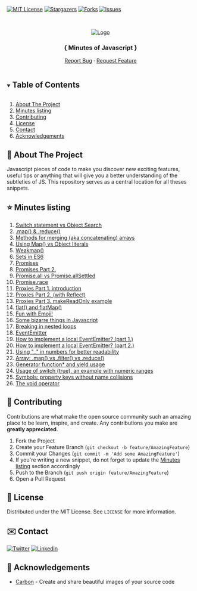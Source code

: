 [![MIT License][license-shield]][license-url]
[![Stargazers][stars-shield]][stars-url] [![Forks][forks-shield]][forks-url] [![Issues][issues-shield]][issues-url] 


<!-- PROJECT LOGO -->
<br />
<p align="center">
  <a href="https://github.com/olivierloverde/minutes-of-javascript">
    <img src="banner.png" alt="Logo" >
  </a>

  <h3 align="center"><strong>{ Minutes of Javascript }</strong></h3>
  <p align="center">
    <a href="https://github.com/olivierloverde/minutes-of-javascript/issues">Report Bug</a>
    ·
    <a href="https://github.com/olivierloverde/minutes-of-javascript/issues">Request Feature</a>
  </p>
</p>



<!-- TABLE OF CONTENTS -->
<details open="open">
  <summary><h2 style="display: inline-block">Table of Contents</h2></summary>
  <ol>
    <li><a href="#-about-the-project">About The Project</a></li>
    <li><a href="#-minutes-listing">Minutes listing</a></li>
    <li><a href="#-contributing">Contributing</a></li>
    <li><a href="#-license">License</a></li>
    <li><a href="#%EF%B8%8F-contact">Contact</a></li>
    <li><a href="#-acknowledgements">Acknowledgements</a></li>
  </ol>
</details>



<!-- ABOUT THE PROJECT -->
## 👋 About The Project

Javascript pieces of code to make you discover new exciting features, useful tips or anything that will give you a better understanding of the subtleties of JS. This repository serves as a central location for all theses snippets. 

<!-- USAGE EXAMPLES -->
## ⭐ Minutes listing

1. [Switch statement vs Object Search](snippets/01-object-search.js)
2. [.map() & .reduce()](snippets/02-array-map-reduce.js)
3. [Methods for merging (aka concatenating) arrays](snippets/03-methods-for-merging-arrays.js)
4. [Using Map() vs Object literals](snippets/04-map-vs-object-literals.js)
5. [Weakmap()](snippets/05-weakmap.js)
6. [Sets in ES6](snippets/06-sets-in-es6.js)
7. [Promises](snippets/07-promises.js)
8. [Promises Part 2.](snippets/08-promises-async-await.js)
9. [Promise.all vs Promise.allSettled](snippets/09-promise-all-vs-promise-allsettled.js)
10. [Promise.race](snippets/10-promise-race-any-join.js)
11. [Proxies Part 1. introduction](snippets/11-proxies-part-1.js)
12. [Proxies Part 2. (with Reflect)](snippets/12-proxies-part-2-with-reflect.js)
13. [Proxies Part 3. makeReadOnly example](snippets/13-proxies-part-3.js)
14. [flat() and flatMap()](snippets/14-flat-flatmap.js)
15. [ Fun with Emoji!](snippets/15-fun-with-emoji.js)
16. [Some bizarre things in Javascript](snippets/16-bizarre-javascript.js)
17. [Breaking in nested loops](snippets/17-breaking-nested-loops.js)
18. [EventEmitter](snippets/18-eventemitter.js)
19. [How to implement a local EventEmitter? (part 1.)](snippets/19-implement-eventemitter-part1.js)
20. [How to implement a local EventEmitter? (part 2.)](snippets/20-implement-eventemitter-part2.spec.js)
21. [Using "_" in numbers for better readability](snippets/21-tips-underscore-number.js)
22. [Array: .map() vs .filter() vs .reduce()](snippets/22-map-vs-filter-vs-reduce.js)
23. [Generator function* and yield usage](snippets/23-generator-function-yield-usage.js)
24. [Usage of switch (true), an example with numeric ranges](snippets/24-usage-of-switch-with-numeric-ranges.js)
25. [Symbols: property keys without name collisions](snippets/25-symbols-property-keys-without-name-collisions.js)
26. [The void operator](snippets/26-void-operator.js)

<!-- CONTRIBUTING -->
## 🌈 Contributing

Contributions are what make the open source community such an amazing place to be learn, inspire, and create. Any contributions you make are **greatly appreciated**.

1. Fork the Project
2. Create your Feature Branch (`git checkout -b feature/AmazingFeature`)
3. Commit your Changes (`git commit -m 'Add some AmazingFeature'`)
4. If you're writing a new snippet, do not forget to update the <a href="#-minutes-listing">Minutes listing</a> section accordingly
5. Push to the Branch (`git push origin feature/AmazingFeature`)
6. Open a Pull Request



<!-- LICENSE -->
## 💾 License

Distributed under the MIT License. See `LICENSE` for more information.



<!-- CONTACT -->
## ✉️ Contact
[![Twitter][twitter-shield]][twitter-url]
[![Linkedin][linkedin-shield]][linkedin-url]


<!-- ACKNOWLEDGEMENTS -->
## 🙏 Acknowledgements

* [Carbon](https://carbon.now.sh/) - Create and share beautiful images of your source code


[contributors-shield]: https://img.shields.io/github/contributors/olivierloverde/minutes-of-javascript.svg?style=for-the-badge
[contributors-url]: https://github.com/olivierloverde/minutes-of-javascript/graphs/contributors
[forks-shield]: https://img.shields.io/github/forks/olivierloverde/minutes-of-javascript.svg?style=for-the-badge
[forks-url]: https://github.com/olivierloverde/minutes-of-javascript/network/members
[stars-shield]: https://img.shields.io/github/stars/olivierloverde/minutes-of-javascript.svg?style=for-the-badge
[stars-url]: https://github.com/olivierloverde/minutes-of-javascript/stargazers
[issues-shield]: https://img.shields.io/github/issues/olivierloverde/minutes-of-javascript.svg?style=for-the-badge
[issues-url]: https://github.com/olivierloverde/minutes-of-javascript/issues
[license-shield]: https://img.shields.io/github/license/olivierloverde/minutes-of-javascript.svg?style=for-the-badge
[license-url]: https://github.com/olivierloverde/minutes-of-javascript/blob/main/LICENSE
[linkedin-shield]: https://img.shields.io/badge/-LinkedIn-black.svg?style=for-the-badge&logo=linkedin&colorB=555
[linkedin-url]: https://linkedin.com/in/olivierloverde
[twitter-shield]: https://img.shields.io/badge/-Twitter-black.svg?style=for-the-badge&logo=Twitter&colorB=555
[twitter-url]: https://twitter.com/loverdeolivier
